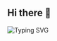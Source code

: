 ## Hi there 👋

<!--
**hseyaj04/hseyaj04** is a ✨ _special_ ✨ repository because its `README.md` (this file) appears on your GitHub profile.

Here are some ideas to get you started:

- 🔭 I’m currently working on ...
- 🌱 I’m currently learning ...
- 👯 I’m looking to collaborate on ...
- 🤔 I’m looking for help with ...
- 💬 Ask me about ...
- 📫 How to reach me: ...
- 😄 Pronouns: ...
- ⚡ Fun fact: ...
-->
<img src="https://camo.githubusercontent.com/1a3662273c318efedfe02eb0d1fb06f38a42cccbe808932e0e986b21ed445f1a/68747470733a2f2f726561646d652d747970696e672d7376672e64656d6f6c61622e636f6d3f666f6e743d466972612b436f64652673697a653d3235252670617573653d3130303026636f6c6f723d3834433243302663656e7465723d74727565267643656e7465723d747275652677696474683d343335266865696768743d323525266c696e65733d57656c636f6d652b746f2b4d792b50726f66696c652b213b48656c6c6f2b74686572652b213b4d792b6e616d652b69732b4b6972696c6c" alt="Typing SVG" data-canonical-src="https://readme-typing-svg.demolab.com?font=Fira+Code&amp;size=25%&amp;pause=1000&amp;color=84C2C0&amp;center=true&amp;vCenter=true&amp;width=435&amp;height=25%&amp;lines=Welcome+to+My+Profile+!;Hello+there+!;My+name+is+Jayesh" style="max-width: 100%;">
